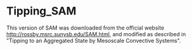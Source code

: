 # Tipping_SAM
 This version of SAM was downloaded from the official website http://rossby.msrc.sunysb.edu/SAM.html, and modified as described in "Tipping to an Aggregated State by Mesoscale Convective Systems".
